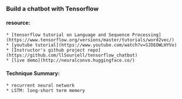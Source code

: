 ### Build a chatbot with Tensorflow

#### resource:
    * [tensorflow tutorial on Language and Sequence Processing](https://www.tensorflow.org/versions/master/tutorials/word2vec/)
    * [youtube tutorial](https://www.youtube.com/watch?v=SJDEOWLHYVo)
    * [Instructor's github project repo](https://github.com/llSourcell/tensorflow_chatbot)
    * [live demo](http://neuralconvo.huggingface.co/)

#### Technique Summary:
    * recurrent neural network
    * LSTM: long-short term memory

